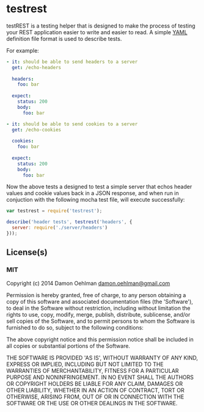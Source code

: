 # testrest

testREST is a testing helper that is designed to make the process of testing
your REST application easier to write and easier to read. A simple
[YAML](http://www.yaml.org/) definition file format is used to describe tests.

For example:

```yaml
- it: should be able to send headers to a server
  get: /echo-headers
  
  headers:
    foo: bar
    
  expect:
    status: 200
    body:
      foo: bar

- it: should be able to send cookies to a server
  get: /echo-cookies
  
  cookies:
    foo: bar
    
  expect:
    status: 200
    body:
      foo: bar
```

Now the above tests a designed to test a simple server that echos header values
and cookie values back in a JSON response, and when run in conjuction with the
following mocha test file, will execute successfully:

```js
var testrest = require('testrest');

describe('header tests', testrest('headers', {
  server: require('./server/headers')
}));
```

## License(s)

### MIT

Copyright (c) 2014 Damon Oehlman <damon.oehlman@gmail.com>

Permission is hereby granted, free of charge, to any person obtaining
a copy of this software and associated documentation files (the
'Software'), to deal in the Software without restriction, including
without limitation the rights to use, copy, modify, merge, publish,
distribute, sublicense, and/or sell copies of the Software, and to
permit persons to whom the Software is furnished to do so, subject to
the following conditions:

The above copyright notice and this permission notice shall be
included in all copies or substantial portions of the Software.

THE SOFTWARE IS PROVIDED 'AS IS', WITHOUT WARRANTY OF ANY KIND,
EXPRESS OR IMPLIED, INCLUDING BUT NOT LIMITED TO THE WARRANTIES OF
MERCHANTABILITY, FITNESS FOR A PARTICULAR PURPOSE AND NONINFRINGEMENT.
IN NO EVENT SHALL THE AUTHORS OR COPYRIGHT HOLDERS BE LIABLE FOR ANY
CLAIM, DAMAGES OR OTHER LIABILITY, WHETHER IN AN ACTION OF CONTRACT,
TORT OR OTHERWISE, ARISING FROM, OUT OF OR IN CONNECTION WITH THE
SOFTWARE OR THE USE OR OTHER DEALINGS IN THE SOFTWARE.
